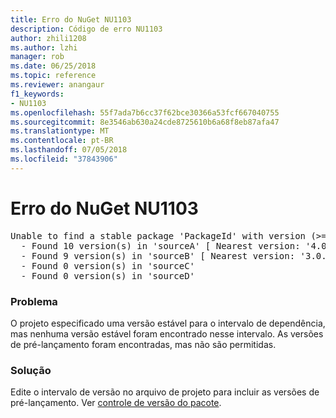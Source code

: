 ```yaml
---
title: Erro do NuGet NU1103
description: Código de erro NU1103
author: zhili1208
ms.author: lzhi
manager: rob
ms.date: 06/25/2018
ms.topic: reference
ms.reviewer: anangaur
f1_keywords:
- NU1103
ms.openlocfilehash: 55f7ada7b6cc37f62bce30366a53fcf667040755
ms.sourcegitcommit: 8e3546ab630a24cde8725610b6a68f8eb87afa47
ms.translationtype: MT
ms.contentlocale: pt-BR
ms.lasthandoff: 07/05/2018
ms.locfileid: "37843906"
---
```

# <a name="nuget-error-nu1103"></a>Erro do NuGet NU1103

<pre>Unable to find a stable package 'PackageId' with version (>= 3.0.0)<br/>  - Found 10 version(s) in 'sourceA' [ Nearest version: '4.0.0-rc-2129' ]<br/>  - Found 9 version(s) in 'sourceB' [ Nearest version: '3.0.0-beta-00032' ]<br/>  - Found 0 version(s) in 'sourceC'<br/>  - Found 0 version(s) in 'sourceD'</pre>

### <a name="issue"></a>Problema
O projeto especificado uma versão estável para o intervalo de dependência, mas nenhuma versão estável foram encontrado nesse intervalo. As versões de pré-lançamento foram encontradas, mas não são permitidas.

### <a name="solution"></a>Solução
Edite o intervalo de versão no arquivo de projeto para incluir as versões de pré-lançamento. Ver [controle de versão do pacote](../../reference/Package-Versioning.md).